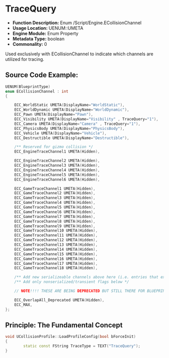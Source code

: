 # TraceQuery

- **Function Description:** Enum /Script/Engine.ECollisionChannel
- **Usage Location:** UENUM::UMETA
- **Engine Module:** Enum Property
- **Metadata Type:** boolean
- **Commonality:** 0

Used exclusively with ECollisionChannel to indicate which channels are utilized for tracing.

## Source Code Example:

```cpp
UENUM(BlueprintType)
enum ECollisionChannel : int
{

	ECC_WorldStatic UMETA(DisplayName="WorldStatic"),
	ECC_WorldDynamic UMETA(DisplayName="WorldDynamic"),
	ECC_Pawn UMETA(DisplayName="Pawn"),
	ECC_Visibility UMETA(DisplayName="Visibility" , TraceQuery="1"),
	ECC_Camera UMETA(DisplayName="Camera" , TraceQuery="1"),
	ECC_PhysicsBody UMETA(DisplayName="PhysicsBody"),
	ECC_Vehicle UMETA(DisplayName="Vehicle"),
	ECC_Destructible UMETA(DisplayName="Destructible"),

	/** Reserved for gizmo collision */
	ECC_EngineTraceChannel1 UMETA(Hidden),

	ECC_EngineTraceChannel2 UMETA(Hidden),
	ECC_EngineTraceChannel3 UMETA(Hidden),
	ECC_EngineTraceChannel4 UMETA(Hidden),
	ECC_EngineTraceChannel5 UMETA(Hidden),
	ECC_EngineTraceChannel6 UMETA(Hidden),

	ECC_GameTraceChannel1 UMETA(Hidden),
	ECC_GameTraceChannel2 UMETA(Hidden),
	ECC_GameTraceChannel3 UMETA(Hidden),
	ECC_GameTraceChannel4 UMETA(Hidden),
	ECC_GameTraceChannel5 UMETA(Hidden),
	ECC_GameTraceChannel6 UMETA(Hidden),
	ECC_GameTraceChannel7 UMETA(Hidden),
	ECC_GameTraceChannel8 UMETA(Hidden),
	ECC_GameTraceChannel9 UMETA(Hidden),
	ECC_GameTraceChannel10 UMETA(Hidden),
	ECC_GameTraceChannel11 UMETA(Hidden),
	ECC_GameTraceChannel12 UMETA(Hidden),
	ECC_GameTraceChannel13 UMETA(Hidden),
	ECC_GameTraceChannel14 UMETA(Hidden),
	ECC_GameTraceChannel15 UMETA(Hidden),
	ECC_GameTraceChannel16 UMETA(Hidden),
	ECC_GameTraceChannel17 UMETA(Hidden),
	ECC_GameTraceChannel18 UMETA(Hidden),

	/** Add new serializeable channels above here (i.e. entries that exist in FCollisionResponseContainer) */
	/** Add only nonserialized/transient flags below */

	// NOTE!!!! THESE ARE BEING DEPRECATED BUT STILL THERE FOR BLUEPRINT. PLEASE DO NOT USE THEM IN CODE

	ECC_OverlapAll_Deprecated UMETA(Hidden),
	ECC_MAX,
};
```

## Principle: The Fundamental Concept

```cpp
void UCollisionProfile::LoadProfileConfig(bool bForceInit)
{
		static const FString TraceType = TEXT("TraceQuery");
}
```
